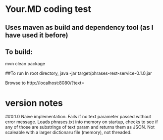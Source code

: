 # Your.MD coding test

## Uses maven as build and dependency tool (as I have used it before)

## To build:
mvn clean package

##To run
In root directory, java -jar target/phrases-rest-service-0.1.0.jar

Browse to http://localhost:8080/?text=<your text here>

# version notes

##0.1.0
Naive implementation. Fails if no text parameter passed without error message.
Loads phrases.txt into memory on startup, checks to see if any of those are substrings of text param
and returns them as JSON.
Not scaleable with a larger dictionaru file (memory), not threaded.

